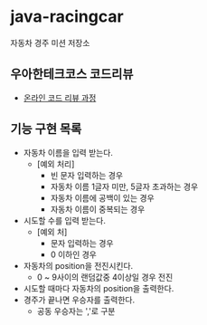 # java-racingcar

자동차 경주 미션 저장소

## 우아한테크코스 코드리뷰

- [온라인 코드 리뷰 과정](https://github.com/woowacourse/woowacourse-docs/blob/master/maincourse/README.md)

## 기능 구현 목록

- 자동차 이름을 입력 받는다.
  - [예외 처리]
    - 빈 문자 입력하는 경우
    - 자동차 이름 1글자 미만, 5글자 초과하는 경우
    - 자동차 이름에 공백이 있는 경우
    - 자동차 이름이 중복되는 경우
- 시도할 수를 입력 받는다.
  - [예외 처]
    - 문자 입력하는 경우
    - 0 이하인 경우    
- 자동차의 position을 전진시킨다.
    - 0 ~ 9사이의 랜덤값중 4이상일 경우 전진
- 시도할 때마다 자동차의 position을 출력한다.
- 경주가 끝나면 우승자를 출력한다.
    - 공동 우승자는 ','로 구분
    